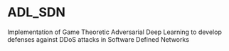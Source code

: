 # ADL_SDN
Implementation of Game Theoretic Adversarial Deep Learning to develop defenses against DDoS attacks in Software Defined Networks
